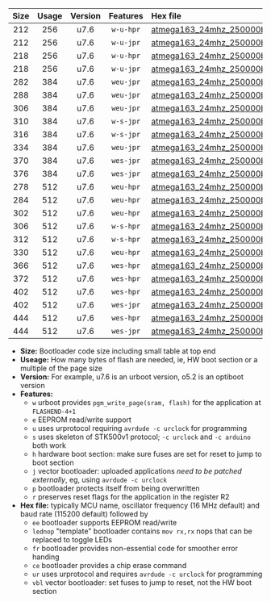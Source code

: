 |Size|Usage|Version|Features|Hex file|
|:-:|:-:|:-:|:-:|:--|
|212|256|u7.6|`w-u-hpr`|[atmega163_24mhz_250000bps_ur.hex](https://raw.githubusercontent.com/stefanrueger/urboot/main/atmega163_24mhz_250000bps_ur.hex)|
|212|256|u7.6|`w-u-jpr`|[atmega163_24mhz_250000bps_ur_vbl.hex](https://raw.githubusercontent.com/stefanrueger/urboot/main/atmega163_24mhz_250000bps_ur_vbl.hex)|
|218|256|u7.6|`w-u-hpr`|[atmega163_24mhz_250000bps_lednop_ur.hex](https://raw.githubusercontent.com/stefanrueger/urboot/main/atmega163_24mhz_250000bps_lednop_ur.hex)|
|218|256|u7.6|`w-u-jpr`|[atmega163_24mhz_250000bps_lednop_ur_vbl.hex](https://raw.githubusercontent.com/stefanrueger/urboot/main/atmega163_24mhz_250000bps_lednop_ur_vbl.hex)|
|282|384|u7.6|`weu-jpr`|[atmega163_24mhz_250000bps_ee_ur_vbl.hex](https://raw.githubusercontent.com/stefanrueger/urboot/main/atmega163_24mhz_250000bps_ee_ur_vbl.hex)|
|288|384|u7.6|`weu-jpr`|[atmega163_24mhz_250000bps_ee_lednop_ur_vbl.hex](https://raw.githubusercontent.com/stefanrueger/urboot/main/atmega163_24mhz_250000bps_ee_lednop_ur_vbl.hex)|
|306|384|u7.6|`weu-jpr`|[atmega163_24mhz_250000bps_ee_lednop_fr_ur_vbl.hex](https://raw.githubusercontent.com/stefanrueger/urboot/main/atmega163_24mhz_250000bps_ee_lednop_fr_ur_vbl.hex)|
|310|384|u7.6|`w-s-jpr`|[atmega163_24mhz_250000bps_vbl.hex](https://raw.githubusercontent.com/stefanrueger/urboot/main/atmega163_24mhz_250000bps_vbl.hex)|
|316|384|u7.6|`w-s-jpr`|[atmega163_24mhz_250000bps_lednop_vbl.hex](https://raw.githubusercontent.com/stefanrueger/urboot/main/atmega163_24mhz_250000bps_lednop_vbl.hex)|
|334|384|u7.6|`weu-jpr`|[atmega163_24mhz_250000bps_ee_lednop_fr_ce_ur_vbl.hex](https://raw.githubusercontent.com/stefanrueger/urboot/main/atmega163_24mhz_250000bps_ee_lednop_fr_ce_ur_vbl.hex)|
|370|384|u7.6|`wes-jpr`|[atmega163_24mhz_250000bps_ee_vbl.hex](https://raw.githubusercontent.com/stefanrueger/urboot/main/atmega163_24mhz_250000bps_ee_vbl.hex)|
|376|384|u7.6|`wes-jpr`|[atmega163_24mhz_250000bps_ee_lednop_vbl.hex](https://raw.githubusercontent.com/stefanrueger/urboot/main/atmega163_24mhz_250000bps_ee_lednop_vbl.hex)|
|278|512|u7.6|`weu-hpr`|[atmega163_24mhz_250000bps_ee_ur.hex](https://raw.githubusercontent.com/stefanrueger/urboot/main/atmega163_24mhz_250000bps_ee_ur.hex)|
|284|512|u7.6|`weu-hpr`|[atmega163_24mhz_250000bps_ee_lednop_ur.hex](https://raw.githubusercontent.com/stefanrueger/urboot/main/atmega163_24mhz_250000bps_ee_lednop_ur.hex)|
|302|512|u7.6|`weu-hpr`|[atmega163_24mhz_250000bps_ee_lednop_fr_ur.hex](https://raw.githubusercontent.com/stefanrueger/urboot/main/atmega163_24mhz_250000bps_ee_lednop_fr_ur.hex)|
|306|512|u7.6|`w-s-hpr`|[atmega163_24mhz_250000bps.hex](https://raw.githubusercontent.com/stefanrueger/urboot/main/atmega163_24mhz_250000bps.hex)|
|312|512|u7.6|`w-s-hpr`|[atmega163_24mhz_250000bps_lednop.hex](https://raw.githubusercontent.com/stefanrueger/urboot/main/atmega163_24mhz_250000bps_lednop.hex)|
|330|512|u7.6|`weu-hpr`|[atmega163_24mhz_250000bps_ee_lednop_fr_ce_ur.hex](https://raw.githubusercontent.com/stefanrueger/urboot/main/atmega163_24mhz_250000bps_ee_lednop_fr_ce_ur.hex)|
|366|512|u7.6|`wes-hpr`|[atmega163_24mhz_250000bps_ee.hex](https://raw.githubusercontent.com/stefanrueger/urboot/main/atmega163_24mhz_250000bps_ee.hex)|
|372|512|u7.6|`wes-hpr`|[atmega163_24mhz_250000bps_ee_lednop.hex](https://raw.githubusercontent.com/stefanrueger/urboot/main/atmega163_24mhz_250000bps_ee_lednop.hex)|
|402|512|u7.6|`wes-hpr`|[atmega163_24mhz_250000bps_ee_lednop_fr.hex](https://raw.githubusercontent.com/stefanrueger/urboot/main/atmega163_24mhz_250000bps_ee_lednop_fr.hex)|
|402|512|u7.6|`wes-jpr`|[atmega163_24mhz_250000bps_ee_lednop_fr_vbl.hex](https://raw.githubusercontent.com/stefanrueger/urboot/main/atmega163_24mhz_250000bps_ee_lednop_fr_vbl.hex)|
|444|512|u7.6|`wes-hpr`|[atmega163_24mhz_250000bps_ee_lednop_fr_ce.hex](https://raw.githubusercontent.com/stefanrueger/urboot/main/atmega163_24mhz_250000bps_ee_lednop_fr_ce.hex)|
|444|512|u7.6|`wes-jpr`|[atmega163_24mhz_250000bps_ee_lednop_fr_ce_vbl.hex](https://raw.githubusercontent.com/stefanrueger/urboot/main/atmega163_24mhz_250000bps_ee_lednop_fr_ce_vbl.hex)|

- **Size:** Bootloader code size including small table at top end
- **Useage:** How many bytes of flash are needed, ie, HW boot section or a multiple of the page size
- **Version:** For example, u7.6 is an urboot version, o5.2 is an optiboot version
- **Features:**
  + `w` urboot provides `pgm_write_page(sram, flash)` for the application at `FLASHEND-4+1`
  + `e` EEPROM read/write support
  + `u` uses urprotocol requiring `avrdude -c urclock` for programming
  + `s` uses skeleton of STK500v1 protocol; `-c urclock` and `-c arduino` both work
  + `h` hardware boot section: make sure fuses are set for reset to jump to boot section
  + `j` vector bootloader: uploaded applications *need to be patched externally*, eg, using `avrdude -c urclock`
  + `p` bootloader protects itself from being overwritten
  + `r` preserves reset flags for the application in the register R2
- **Hex file:** typically MCU name, oscillator frequency (16 MHz default) and baud rate (115200 default) followed by
  + `ee` bootloader supports EEPROM read/write
  + `lednop` "template" bootloader contains `mov rx,rx` nops that can be replaced to toggle LEDs
  + `fr` bootloader provides non-essential code for smoother error handing
  + `ce` bootloader provides a chip erase command
  + `ur` uses urprotocol and requires `avrdude -c urclock` for programming
  + `vbl` vector bootloader: set fuses to jump to reset, not the HW boot section
